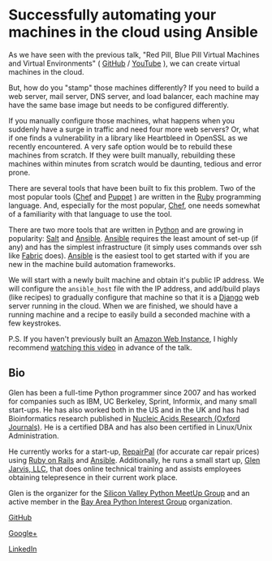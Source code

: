 # Successfully automating your machines in the cloud using Ansible

As we have seen with the previous talk, "Red Pill, Blue Pill Virtual Machines
and Virtual Environments"
( [GitHub](https://github.com/glenjarvis/red-pill-blue-pill) /
  [YouTube](https://www.youtube.com/watch?v=xZb3cr1JrMg) ), we can create
virtual machines in the cloud.

But, how do you "stamp" those machines differently? If you need to build a web
server, mail server, DNS server, and load balancer, each machine may have the
same base image but needs to be configured differently.

If you manually configure those machines, what happens when you suddenly have a
surge in traffic and need four more web servers? Or, what if one finds a
vulnerability in a library like Heartbleed in OpenSSL as we recently
encountered. A very safe option would be to rebuild these machines from
scratch. If they were built manually, rebuilding these machines within minutes
from scratch would be daunting, tedious and error prone.

There are several tools that have been built to fix this problem. Two of the
most popular tools ([Chef](http://www.getchef.com/) and
[Puppet](http://puppetlabs.com/puppet/what-is-puppet) ) are written in the
[Ruby](https://www.ruby-lang.org/) programming language. And, especially for
the most popular, [Chef](http://www.getchef.com/), one needs somewhat of a
familiarity with that language to use the tool.

There are two more tools that are written in [Python](https://www.python.org/)
and are growing in popularity: [Salt](http://www.saltstack.com/) and
[Ansible](http://www.ansible.com/).  [Ansible](http://www.ansible.com/)
requires the least amount of set-up (if any) and has the simplest
infrastructure (it simply uses commands over ssh like
[Fabric](http://www.fabfile.org/) does). [Ansible](http://www.ansible.com/) is
the easiest tool to get started with if you are new in the machine build
automation frameworks.

We will start with a newly built machine and obtain it's public IP address. We
will configure the `ansible_host` file with the IP address, and add/build plays
(like recipes) to gradually configure that machine so that it is a
[Django](https://www.djangoproject.com/) web server running in the cloud. When
we are finished, we should have a running machine and a recipe to easily build
a seconded machine with a few keystrokes.

P.S. If you haven't previously built an [Amazon Web
Instance](http://aws.amazon.com/), I highly recommend [watching this
video](https://www.youtube.com/watch?v=xZb3cr1JrMg) in advance of the talk.


## Bio
Glen has been a full-time Python programmer since 2007 and has worked for
companies such as IBM, UC Berkeley, Sprint, Informix, and many small start-ups.
He has also worked both in the US and in the UK and has had Bioinformatics
research published in [Nucleic Acids Research (Oxford
Journals)](http://www.ncbi.nlm.nih.gov/pmc/articles/PMC2896197/). He is a
certified DBA and has also been certified in Linux/Unix Administration.

He currently works for a start-up, [RepairPal](http://repairpal.com/) (for
accurate car repair prices) using [Ruby on Rails](http://rubyonrails.org/) and
[Ansible](http://www.ansible.com/home).  Additionally, he runs a small start
up, [Glen Jarvis, LLC](http://glenjarvis.com/), that does online technical
training and assists employees obtaining telepresence in their current work
place.

Glen is the organizer for the [Silicon Valley Python MeetUp
Group](http://www.meetup.com/silicon-valley-python/) and an active member in
the [Bay Area Python Interest Group](http://baypiggies.net/) organization.

[GitHub](https://github.com/glenjarvis/)

[Google+](https://plus.google.com/u/0/+GlenJarvis/posts)

[LinkedIn](http://www.linkedin.com/in/glenjarvis)
